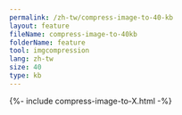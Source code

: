 ```yaml
---
permalink: /zh-tw/compress-image-to-40-kb
layout: feature
fileName: compress-image-to-40kb
folderName: feature
tool: imgcompression
lang: zh-tw
size: 40
type: kb
---
```


{%- include compress-image-to-X.html -%}
